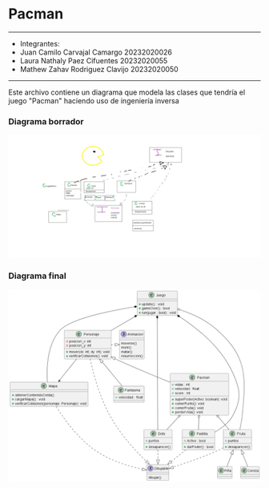 # Pacman
---
- Integrantes:
- Juan Camilo Carvajal Camargo 20232020026
- Laura Nathaly Paez Cifuentes 20232020055
- Mathew Zahav Rodriguez Clavijo 20232020050
---
 Este archivo contiene un diagrama que modela las clases que tendría el juego "Pacman" haciendo uso de ingeniería inversa
### Diagrama borrador
![Borrador](out/pacman/borrador.png)
### Diagrama final
![ImagenDiagrama](out/pacman/pacman.png)
